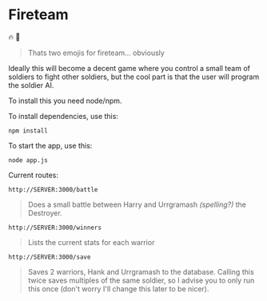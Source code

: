 # Fireteam

:fire: :two_men_holding_hands:
> Thats two emojis for fireteam… obviously

Ideally this will become a decent game where you control a small team of soldiers to fight other soldiers, but the cool part is that the user will program the soldier AI.

To install this you need node/npm.

To install dependencies, use this:

	npm install
	
To start the app, use this:

	node app.js
	
Current routes:

	http://SERVER:3000/battle
	
> Does a small battle between Harry and Urrgramash _(spelling?)_ the Destroyer.

	http://SERVER:3000/winners
	
> Lists the current stats for each warrior

	http://SERVER:3000/save
	
> Saves 2 warriors, Hank and Urrgramash to the database. Calling this twice saves multiples of the same soldier, so I advise you to only run this once (don't worry I'll change this later to be nicer).





